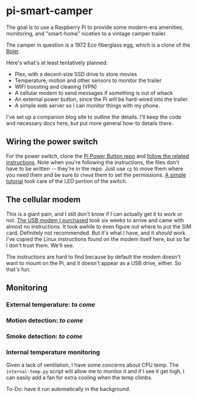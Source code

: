 # pi-smart-camper
The goal is to use a Raspberry Pi to provide some modern-era amenities, monitoring, and "smart-home" niceties to a vintage camper trailer.

The camper in question is a 1972 Eco fiberglass egg, 
which is a clone of the [Boler](http://www.boler-camping.com/portfolio/history-of-the-boler/).

Here's what's at least tentatively planned:
* Plex, with a decent-size SSD drive to store movies
* Temperature, motion and other sensors to monitor the trailer
* WIFI boosting and cleaning (VPN)
* A cellular modem to send messages if something is out of whack
* An external power button, since the Pi will be hard-wired into the trailer.
* A simple web server so I can monitor things with my phone.

I've set up a companion blog site to outline the details. I'll keep the code and necessary docs here, but put more general how-to details there.


## Wiring the power switch
For the power switch, clone the [Pi Power Button repo](https://github.com/Howchoo/pi-power-button) and 
[follow the related instructions](https://howchoo.com/g/mwnlytk3zmm/how-to-add-a-power-button-to-your-raspberry-pi). 
Note when you're following the instructions, the files don't have to be written -- they're in the repo. Just use `cp` to move them where you need them and be sure to `chmod` them to set the permissions.
[A simple tutorial](https://howchoo.com/g/ytzjyzy4m2e/build-a-simple-raspberry-pi-led-power-status-indicator) 
took care of the LED portion of the switch. 


## The cellular modem
This is a giant pain, and I still don't know if I can actually get it to work or not.
[The USB modem I purchased](https://www.amazon.com/gp/product/B07X129SNS/ref=ppx_yo_dt_b_asin_title_o00_s00?ie=UTF8&psc=1) took six weeks to arrive and came with almost no instructions. It took awhile to even figure out where to put the SIM card. Definitely not recommended. But it's what I have, and it _should_ work. I've copied the Linux instructions found on the modem itself here, but so far I don't trust them. We'll see.

The instructions are hard to find because by default the modem doesn't want to mount on the Pi, and it doesn't appear as a USB drive, either. So that's fun. 


## Monitoring
### External temperature: _to come_
### Motion detection: _to come_
### Smoke detection: _to come_

### Internal temperature monitoring
Given a lack of ventilation, I have some concerns about CPU temp. The `internal-temp.py` script will allow me to monitor it and if I see it get high, I can easily add a fan for extra cooling when the temp climbs.

To-Do: have it run automatically in the background.




